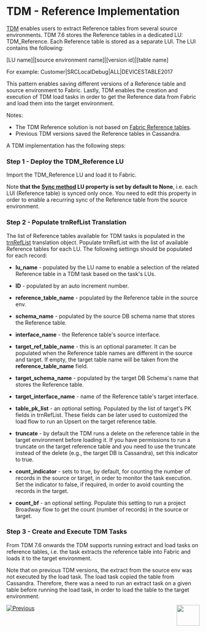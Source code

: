 # TDM - Reference Implementation

<a href="https://www.k2view.com/products/test-data-management/" target="_blank">TDM</a> enables users to extract Reference tables from several source environments. TDM 7.6 stores the Reference tables in a dedicated LU: TDM_Reference. Each Reference table is stored as a separate LUI. The LUI contains the following:

[LU name]|[source environment name]|[version id]|[table name]

For example:  Customer|SRCLocalDebug|ALL|DEVICESTABLE2017

This pattern enables saving different versions of a Reference table and source environment to Fabric. Lastly, TDM enables the creation and execution of TDM load tasks in order to get the Reference data from Fabric and load them into the target environment. 

Notes: 

- The TDM Reference solution is not based on [Fabric Reference tables](/articles/22_reference(commonDB)_tables/01_fabric_commonDB_overview.md).
- Previous TDM versions saved the Reference tables in Cassandra. 

A TDM implementation has the following steps:

### Step 1 - Deploy the TDM_Reference LU

Import the TDM_Reference LU and load it to Fabric.

Note **that the [Sync method](/articles/14_sync_LU_instance/04_sync_methods.md) LU property is set by default to None**, i.e. each LUI (Reference table) is synced only once. You need to edit this property in order to enable a recurring sync of the Reference table from the source environment. 

### Step 2 - Populate trnRefList Translation

The list of Reference tables available for TDM tasks is populated in the [trnRefList](04_fabric_tdm_library.md#trnreflist) translation object. Populate trnRefList with the list of available Reference tables for each LU. The following settings should be populated for each record:

- **lu_name** - populated by the LU name to enable a selection of the related Reference table in a TDM task based on the task's LUs.

- **ID** - populated by an auto increment number.

- **reference_table_name** - populated by the Reference table in the source env.

- **schema_name** - populated by the source DB schema name that stores the Reference table.

- **interface_name** - the Reference table's source interface.

- **target_ref_table_name** - this is an optional parameter. It can be populated when the Reference table names are different in the source and target. If empty, the target table name will be taken from the **reference_table_name** field.

- **target_schema_name** - populated by the target DB Schema's name that stores the Reference table.

- **target_interface_name** - name of the Reference table's target interface. 

- **table_pk_list** - an optional setting. Populated by the list of target's PK fields in trnRefList. These fields can be later used to customized the load flow to run an Upsert on the target reference table.

- **truncate** - by default the TDM runs a delete on the reference table in the target environment before loading it. If you have permissions to run a truncate on the target reference table and you need to use the truncate instead of the delete (e.g., the target DB is Cassandra), set this indicator to true.

- **count_indicator** - sets to true, by default, for counting the number of records in the source or target, in order to monitor the task execution. Set the indicator to false, if required, in order to avoid counting the records in the target.

- **count_bf** - an optional setting. Populate this setting to run a project Broadway flow to get the count (number of records) in the source or target. 

  

### Step 3 - Create and Execute TDM Tasks

From TDM 7.6 onwards the TDM supports running extract and load tasks on reference tables, i.e. the task extracts the reference table into Fabric and loads it to the target environment. 

Note that on previous TDM versions, the extract from the source env was not executed by the load task. The load task copied the table from Cassandra. Therefore, there was a need to run an extract task on a given table before running the load task, in order to load the table to the target environment.

[![Previous](/articles/images/Previous.png)](08_tdm_implement_delete_of_entities.md)[<img align="right" width="60" height="54" src="/articles/images/Next.png">](10_tdm_generic_broadway_flows.md)





